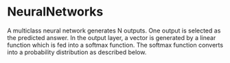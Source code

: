# NeuralNetworks
A multiclass neural network generates N outputs. One output is selected as the predicted answer. In the output layer, a vector   is generated by a linear function which is fed into a softmax function. The softmax function converts   into a probability distribution as described below. 
